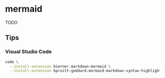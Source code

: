 # mermaid

TODO

## Tips

### Visual Studio Code

```sh
code \
  --install-extension bierner.markdown-mermaid \
  --install-extension bpruitt-goddard.mermaid-markdown-syntax-highlighting
```

